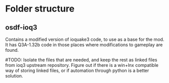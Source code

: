 # Folder structure
## osdf-ioq3
Contains a modified version of ioquake3 code, to use as a base for the mod.
It has Q3A-1.32b code in those places where modifications to gameplay are found.

#TODO: Isolate the files that are needed, and keep the rest as linked files from ioq3 upstream repository. Figure out if there is a win+lnx compatible way of storing linked files, or if automation through python is a better solution.